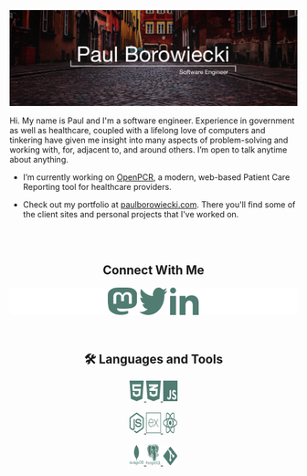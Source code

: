![Group 3 (1)](/images/warsaw_banner.jpg)

Hi. My name is Paul and I'm a software engineer. Experience in government as well as healthcare, coupled with a lifelong love of computers and tinkering have given me insight into many aspects of problem-solving and working with, for, adjacent to, and around others. I’m open to talk anytime about anything.

- I’m currently working on [OpenPCR](https://#), a modern, web-based Patient Care Reporting tool for healthcare providers.

- Check out my portfolio at [paulborowiecki.com](https://paulborowiecki.netlify.app/). There you'll find some of the client sites and personal projects that I've worked on.
<br>
<br>
<h2 align="center">Connect With Me </h2>
<div align="center" style="background:#ffffff;border-radius:5px;">
<a href="https://techhub.social/@borojetski" target="blank"><img align="center" src="https://github.com/borojetski/borojetski/blob/main/icons/mastodon.svg" alt="mastodon" width="10%" height="48px"/></a>
<a href="https://twitter.com/borojetski" target="blank"><img align="center" src="https://github.com/borojetski/borojetski/blob/main/icons/twitter.svg" alt="twitter" width="10%" height="48px"/></a>
<a href="https://www.linkedin.com/in/pborowiecki/" target="blank"><img align="center" src="https://github.com/borojetski/borojetski/blob/main/icons/linkedin.svg" alt="linked in" width="10%" height="48px"/></a>
</div>
<br>
<br>
<h2 align="center">🛠 Languages and Tools</h2>
<div align="center">
<a href="https://www.w3.org/html/" target="_blank" rel="noreferrer"> <img src="https://github.com/borojetski/borojetski/blob/main/icons/html5.svg" alt="html5" width="5%" height="36px"/> </a>
<a href="https://www.w3schools.com/css/" target="_blank" rel="noreferrer"> <img src="https://github.com/borojetski/borojetski/blob/main/icons/css3.svg" alt="css3" width="5%" height="36px"/> </a>
<a href="https://developer.mozilla.org/en-US/docs/Web/JavaScript" target="_blank" rel="noreferrer"> <img src="https://github.com/borojetski/borojetski/blob/main/icons/javascript.svg" alt="javascript" width="5%" height="36px"/> </a>
<br>
<br>
<a href="https://nodejs.org" target="_blank" rel="noreferrer"> <img src="https://github.com/borojetski/borojetski/blob/main/icons/node.svg" alt="nodejs" width="5%" height="36px"/> </a>
<a href="https://expressjs.com" target="_blank" rel="noreferrer"> <img src="https://github.com/borojetski/borojetski/blob/main/icons/express.svg" alt="express" width="5%" height="36px"/> </a>
<a href="https://reactjs.org/" target="_blank" rel="noreferrer"> <img src="https://github.com/borojetski/borojetski/blob/main/icons/react.svg" alt="react" width="5%" height="36px"/> </a>
<br>
<br> 
<a href="https://www.mongodb.com/" target="_blank" rel="noreferrer"> <img src="https://github.com/borojetski/borojetski/blob/main/icons/mongodb.svg" alt="mongodb" width="5%" height="36px"/> </a>
<a href="https://www.postgresql.org" target="_blank" rel="noreferrer"> <img src="https://github.com/borojetski/borojetski/blob/main/icons/postgresql.svg" alt="postgresql" width="5%" height="36px"/> </a> 
<a href="https://git-scm.com/" target="_blank" rel="noreferrer"> <img src="https://github.com/borojetski/borojetski/blob/main/icons/git.svg" alt="git" width="5%" height="32px"/> </a>
</div>
